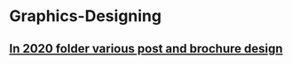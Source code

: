 # Graphics-Designing
## [In 2020 folder various post and brochure design](https://github.com/raviraj0922/Graphics-Designing/tree/main/2020)
